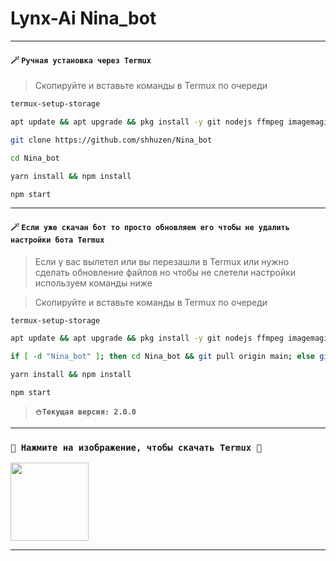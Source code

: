 # Lynx-Ai Nina_bot

---

<!-- ##  <img src="https://i.ibb.co/Y7mhFdf/file.jpg" alt="Lynx Logo">
 -->

#### **🪄 `Ручная установка через Termux`**

> Скопируйте и вставьте команды в Termux по очереди

```bash
termux-setup-storage
```

```bash
apt update && apt upgrade && pkg install -y git nodejs ffmpeg imagemagick yarn
```

```bash
git clone https://github.com/shhuzen/Nina_bot
```

```bash
cd Nina_bot
```

```bash
yarn install && npm install
```

```bash
npm start
```

---

#### **🪄 `Если уже скачан бот то просто обновляем его чтобы не удалить настройки бота Termux`**

> Если у вас вылетел или вы перезашли в Termux или нужно сделать обновление файлов но чтобы не слетели настройки используем команды ниже

> Скопируйте и вставьте команды в Termux по очереди

```bash
termux-setup-storage
```

```bash
apt update && apt upgrade && pkg install -y git nodejs ffmpeg imagemagick yarn
```

```bash
if [ -d "Nina_bot" ]; then cd Nina_bot && git pull origin main; else git clone https://github.com/shhuzen/Nina_bot && cd Nina_bot; fi
```

```bash
yarn install && npm install
```

```bash
npm start
```

> **`⛄Текущая версия: 2.0.0`**

<!-- ---

## <img src="https://i.pinimg.com/originals/73/69/6e/73696e022df7cd5cb3d999c6875361dd.gif" alt="Características" width="42" height="42"> Características

> Bot en creación pronto se agregaran más cosas

- [x] Взаимодействие через голос и текст
- [x] Configuración de grupo
- [x] antidelete, antilink, antiarabes, etc
- [x] Bienvenida personalizada
- [x] Chatbot (simsimi)
- [x] Crear sticker de image/video/gif/url
- [x] SubBot (Jadibot)
- [x] Juego RPG
- [x] Descarga de música y video de YT
- [ ] Otros

---

### **`🔗 ПОЛУЧИТЬ ССЫЛКИ`**

<summary>

| APP | TIPO | ENLACE |
|------|-------------|-------|
| WhatsApp | 𝒞𝒶𝓃𝒶𝓁 𝒪𝒻𝒾𝒸𝒾𝒶𝓁 | [¡Click aquí!]() |
| WhatsApp | 𝒢𝓇𝓊𝓅𝑜 𝒪𝒻𝒾𝒸𝒾𝒶𝓁 | [¡Click aquí!]() |
| WhatsApp | 𝒞𝑜𝓂𝓊𝓃𝒾𝒹𝒶𝒹 𝒪𝒻𝒾𝒸𝒾𝒶𝓁 | [¡Click aquí!]() |

</summary> -->

---

### **`🌠 Нажмите на изображение, чтобы скачать Termux 🌠`**

<a
href="https://www.mediafire.com/file/3hsvi3xkpq3a64o/termux_118.a"><img src="https://qu.ax/finc.jpg" height="125px"></a>

<div align=>

---
